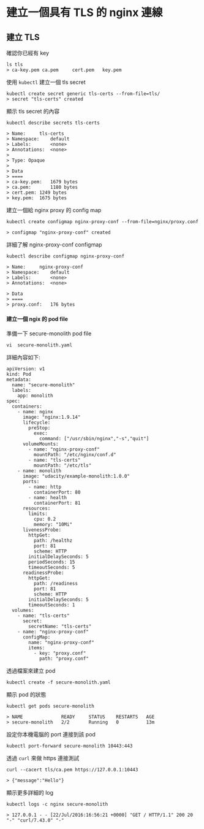 # 建立一個具有 TLS 的 nginx 連線

## 建立 TLS

確認你已經有 key

```
ls tls
> ca-key.pem ca.pem     cert.pem   key.pem
```

使用 `kubectl` 建立一個 tls secret 

```
kubectl create secret generic tls-certs --from-file=tls/
> secret "tls-certs" created
```

顯示 tls secret 的內容

```
kubectl describe secrets tls-certs

> Name:		tls-certs
> Namespace:	default
> Labels:		<none>
> Annotations:	<none>
>
> Type:	Opaque
> 
> Data
> ====
> ca-key.pem:	1679 bytes
> ca.pem:		1180 bytes
> cert.pem:	1249 bytes
> key.pem:	1675 bytes
```


建立一個給 nginx proxy 的 config map

```
kubectl create configmap nginx-proxy-conf --from-file=nginx/proxy.conf

> configmap "nginx-proxy-conf" created
```

詳細了解 nginx-proxy-conf configmap

```
kubectl describe configmap nginx-proxy-conf

> Name:		nginx-proxy-conf
> Namespace:	default
> Labels:		<none>
> Annotations:	<none>

> Data
> ====
> proxy.conf:	176 bytes
```

#### 建立一個 ngix 的 pod file

準備一下 secure-monolith pod file

```
vi  secure-monolith.yaml
```

詳細內容如下: 

```
apiVersion: v1
kind: Pod
metadata:
  name: "secure-monolith"
  labels:
    app: monolith
spec:
  containers:
    - name: nginx
      image: "nginx:1.9.14"
      lifecycle:
        preStop:
          exec:
            command: ["/usr/sbin/nginx","-s","quit"]
      volumeMounts:
        - name: "nginx-proxy-conf"
          mountPath: "/etc/nginx/conf.d"
        - name: "tls-certs"
          mountPath: "/etc/tls"
    - name: monolith
      image: "udacity/example-monolith:1.0.0"
      ports:
        - name: http
          containerPort: 80
        - name: health
          containerPort: 81
      resources:
        limits:
          cpu: 0.2
          memory: "10Mi"
      livenessProbe:
        httpGet:
          path: /healthz
          port: 81
          scheme: HTTP
        initialDelaySeconds: 5
        periodSeconds: 15
        timeoutSeconds: 5
      readinessProbe:
        httpGet:
          path: /readiness
          port: 81
          scheme: HTTP
        initialDelaySeconds: 5
        timeoutSeconds: 1
  volumes:
    - name: "tls-certs"
      secret:
        secretName: "tls-certs"
    - name: "nginx-proxy-conf"
      configMap:
        name: "nginx-proxy-conf"
        items:
          - key: "proxy.conf"
            path: "proxy.conf"
```

透過檔案來建立 pod

```
kubectl create -f secure-monolith.yaml
```

顯示 pod 的狀態

```
kubectl get pods secure-monolith

> NAME              READY     STATUS    RESTARTS   AGE
> secure-monolith   2/2       Running   0          13m
```

設定你本機電腦的 port 連接到該 pod

```
kubectl port-forward secure-monolith 10443:443
```

透過 `curl` 來做 https 連接測試

```
curl --cacert tls/ca.pem https://127.0.0.1:10443

> {"message":"Hello"}
```

顯示更多詳細的 log

```
kubectl logs -c nginx secure-monolith

> 127.0.0.1 - - [22/Jul/2016:16:56:21 +0000] "GET / HTTP/1.1" 200 20 "-" "curl/7.43.0" "-"
```

